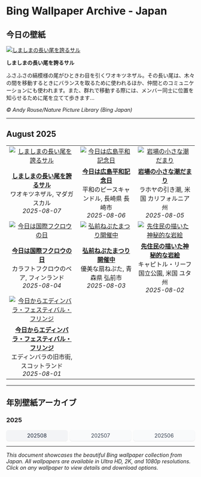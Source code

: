 # Bing Wallpaper Archive - Japan

## 今日の壁紙

[![しましまの長い尾を誇るサル](https://www.bing.com/th?id=OHR.BabyLemur_JA-JP3588561100_UHD.jpg&pid=hp&w=2560)](https://bing.codexun.com/jp/detail/20250807)

**しましまの長い尾を誇るサル**

ふさふさの縞模様の尾がひときわ目を引くワオキツネザル。その長い尾は、木々の間を移動するときにバランスを取るために使われるほか、仲間とのコミュニケーションにも使われます。また、群れで移動する際には、メンバー同士に位置を知らせるために尾を立てて歩きます…

*© Andy Rouse/Nature Picture Library (Bing Japan)*

---

## August 2025

| | | |
|:---:|:---:|:---:|
| [![しましまの長い尾を誇るサル](https://www.bing.com/th?id=OHR.BabyLemur_JA-JP3588561100_UHD.jpg&pid=hp&w=2560)](https://bing.codexun.com/jp/detail/20250807) | [![今日は広島平和記念日](https://www.bing.com/th?id=OHR.HiroshimaPeace2025_JA-JP3351733972_UHD.jpg&pid=hp&w=2560)](https://bing.codexun.com/jp/detail/20250806) | [![岩場の小さな潮だまり](https://www.bing.com/th?id=OHR.CaliforniaTidepool_JA-JP3202345029_UHD.jpg&pid=hp&w=2560)](https://bing.codexun.com/jp/detail/20250805) | 
| **[しましまの長い尾を誇るサル](https://bing.codexun.com/jp/detail/20250807)**<br>ワオキツネザル, マダガスカル<br>*2025-08-07* | **[今日は広島平和記念日](https://bing.codexun.com/jp/detail/20250806)**<br>平和のピースキャンドル, 長崎県 長崎市<br>*2025-08-06* | **[岩場の小さな潮だまり](https://bing.codexun.com/jp/detail/20250805)**<br>ラホヤの引き潮, 米国 カリフォルニア州<br>*2025-08-05* | 
| [![今日は国際フクロウの日](https://www.bing.com/th?id=OHR.LaplandOwl_JA-JP2701506191_UHD.jpg&pid=hp&w=2560)](https://bing.codexun.com/jp/detail/20250804) | [![弘前ねぷたまつり開催中](https://www.bing.com/th?id=OHR.HirosakiNeputaFestival2025_JA-JP2869487998_UHD.jpg&pid=hp&w=2560)](https://bing.codexun.com/jp/detail/20250803) | [![先住民の描いた神秘的な岩絵](https://www.bing.com/th?id=OHR.FruitaPetroglyphs_JA-JP2199593329_UHD.jpg&pid=hp&w=2560)](https://bing.codexun.com/jp/detail/20250802) | 
| **[今日は国際フクロウの日](https://bing.codexun.com/jp/detail/20250804)**<br>カラフトフクロウのペア, フィンランド<br>*2025-08-04* | **[弘前ねぷたまつり開催中](https://bing.codexun.com/jp/detail/20250803)**<br>優美な扇ねぷた, 青森県 弘前市<br>*2025-08-03* | **[先住民の描いた神秘的な岩絵](https://bing.codexun.com/jp/detail/20250802)**<br>キャピトル・リーフ国立公園, 米国 ユタ州<br>*2025-08-02* | 
| [![今日からエディンバラ・フェスティバル・フリンジ](https://www.bing.com/th?id=OHR.EdinburghFringe_JA-JP2026368495_UHD.jpg&pid=hp&w=2560)](https://bing.codexun.com/jp/detail/20250801) |  |  | 
| **[今日からエディンバラ・フェスティバル・フリンジ](https://bing.codexun.com/jp/detail/20250801)**<br>エディンバラの旧市街, スコットランド<br>*2025-08-01* |  |  | 


---

## 年別壁紙アーカイブ

### 2025
<div style="display: grid; grid-template-columns: repeat(auto-fit, minmax(80px, 1fr)); gap: 6px; margin: 12px 0;">
<a href="https://bing.codexun.com/jp/archive/202508" style="padding: 6px 12px; font-size: 14px; border-radius: 6px; box-shadow: 0 1px 2px rgba(0,0,0,0.1); background-color: #f3f4f6; color: #374151; text-decoration: none; text-align: center; transition: background-color 0.2s ease; font-weight: 500;">202508</a>
<a href="https://bing.codexun.com/jp/archive/202507" style="padding: 6px 12px; font-size: 14px; border-radius: 6px; box-shadow: 0 1px 2px rgba(0,0,0,0.1); background-color: #f9fafb; color: #374151; text-decoration: none; text-align: center; transition: background-color 0.2s ease;">202507</a>
<a href="https://bing.codexun.com/jp/archive/202506" style="padding: 6px 12px; font-size: 14px; border-radius: 6px; box-shadow: 0 1px 2px rgba(0,0,0,0.1); background-color: #f9fafb; color: #374151; text-decoration: none; text-align: center; transition: background-color 0.2s ease;">202506</a>
</div>



---

*This document showcases the beautiful Bing wallpaper collection from Japan. All wallpapers are available in Ultra HD, 2K, and 1080p resolutions. Click on any wallpaper to view details and download options.*
